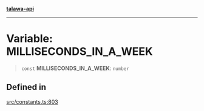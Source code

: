 [**talawa-api**](../../README.md)

***

# Variable: MILLISECONDS\_IN\_A\_WEEK

> `const` **MILLISECONDS\_IN\_A\_WEEK**: `number`

## Defined in

[src/constants.ts:803](https://github.com/Suyash878/talawa-api/blob/f376d03c37e9acd046e7cc983947432c95f74442/src/constants.ts#L803)
